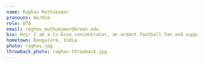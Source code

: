 ```yaml
---
name: Raghav Muthukumar
pronouns: He/Him
role: UTA 
email: raghav_muthukumar@brown.edu
bio: Hey! I am a Cs-Econ concentrator, an ardent football fan and supporter of Arsenal FC, a wildlife photography enthusiast and a grime fanatic. 
hometown: Bangalore, India
photo: raghav.jpg
throwback_photo: raghav-throwback.jpg
---
```

